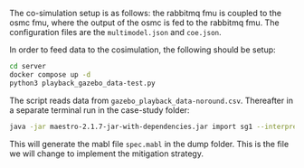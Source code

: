 The co-simulation setup is as follows: the rabbitmq fmu is coupled to the osmc fmu, where the output of the osmc is fed to the rabbitmq fmu.
The configuration files are the ```multimodel.json``` and ```coe.json```.

In order to feed data to the cosimulation, the following should be setup:

```bash
cd server
docker compose up -d
python3 playback_gazebo_data-test.py
```

The script reads data from ```gazebo_playback_data-noround.csv```.
Thereafter in a separate terminal run in the case-study folder:

```bash
java -jar maestro-2.1.7-jar-with-dependencies.jar import sg1 --interpret multimodel.json coe.json -output=dump/
```

This will generate the mabl file ```spec.mabl``` in the dump folder.
This is the file we will change to implement the mitigation strategy. 